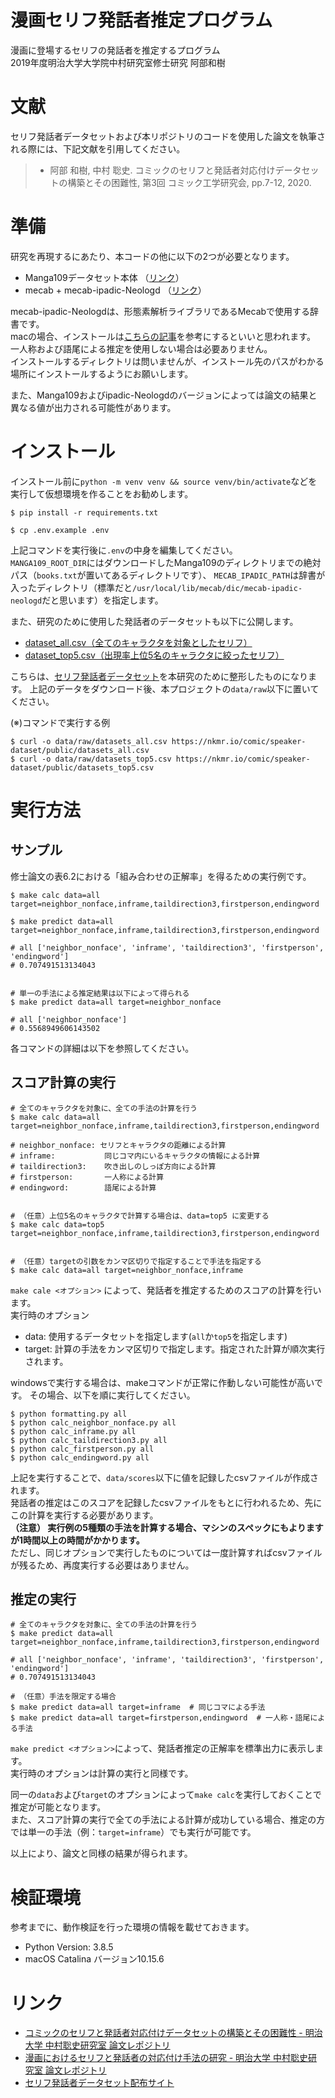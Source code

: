 漫画セリフ発話者推定プログラム
====

漫画に登場するセリフの発話者を推定するプログラム  
2019年度明治大学大学院中村研究室修士研究 阿部和樹

# 文献

セリフ発話者データセットおよび本リポジトリのコードを使用した論文を執筆される際には、下記文献を引用してください。

> - 阿部 和樹, 中村 聡史. コミックのセリフと発話者対応付けデータセットの構築とその困難性, 第3回 コミック工学研究会, pp.7-12, 2020.

# 準備

研究を再現するにあたり、本コードの他に以下の2つが必要となります。
- Manga109データセット本体 （[リンク](http://www.manga109.org/ja/download.html)）
- mecab + mecab-ipadic-Neologd （[リンク](https://github.com/neologd/mecab-ipadic-neologd/blob/master/README.ja.md)）

mecab-ipadic-Neologdは、形態素解析ライブラリであるMecabで使用する辞書です。  
macの場合、インストールは[こちらの記事](https://qiita.com/taroc/items/b9afd914432da08dafc8)を参考にするといいと思われます。
一人称および語尾による推定を使用しない場合は必要ありません。  
インストールするディレクトリは問いませんが、インストール先のパスがわかる場所にインストールするようにお願いします。

また、Manga109およびipadic-Neologdのバージョンによっては論文の結果と異なる値が出力される可能性があります。

# インストール

インストール前に`python -m venv venv && source venv/bin/activate`などを実行して仮想環境を作ることをお勧めします。

```Shell
$ pip install -r requirements.txt

$ cp .env.example .env

```

上記コマンドを実行後に`.env`の中身を編集してください。  
`MANGA109_ROOT_DIR`にはダウンロードしたManga109のディレクトリまでの絶対パス（`books.txt`が置いてあるディレクトリです）、
`MECAB_IPADIC_PATH`は辞書が入ったディレクトリ（標準だと`/usr/local/lib/mecab/dic/mecab-ipadic-neologd`だと思います）を指定します。

また、研究のために使用した発話者のデータセットも以下に公開します。  
- [dataset_all.csv（全てのキャラクタを対象としたセリフ）](https://nkmr.io/comic/speaker-dataset/public/datasets_all.csv)
- [dataset_top5.csv（出現率上位5名のキャラクタに絞ったセリフ）](https://nkmr.io/comic/speaker-dataset/public/datasets_top5.csv)

こちらは、[セリフ発話者データセット](https://nkmr.io/comic/speaker-dataset/)を本研究のために整形したものになります。
上記のデータをダウンロード後、本プロジェクトの`data/raw`以下に置いてください。

(※)コマンドで実行する例
```Shell
$ curl -o data/raw/datasets_all.csv https://nkmr.io/comic/speaker-dataset/public/datasets_all.csv
$ curl -o data/raw/datasets_top5.csv https://nkmr.io/comic/speaker-dataset/public/datasets_top5.csv
```

# 実行方法

## サンプル
修士論文の表6.2における「組み合わせの正解率」を得るための実行例です。
```Shell
$ make calc data=all target=neighbor_nonface,inframe,taildirection3,firstperson,endingword

$ make predict data=all target=neighbor_nonface,inframe,taildirection3,firstperson,endingword

# all ['neighbor_nonface', 'inframe', 'taildirection3', 'firstperson', 'endingword']
# 0.707491513134043


# 単一の手法による推定結果は以下によって得られる
$ make predict data=all target=neighbor_nonface

# all ['neighbor_nonface']
# 0.5568949606143502

```

各コマンドの詳細は以下を参照してください。

## スコア計算の実行

```Shell
# 全てのキャラクタを対象に、全ての手法の計算を行う
$ make calc data=all target=neighbor_nonface,inframe,taildirection3,firstperson,endingword

# neighbor_nonface: セリフとキャラクタの距離による計算
# inframe:           同じコマ内にいるキャラクタの情報による計算
# taildirection3:    吹き出しのしっぽ方向による計算
# firstperson:       一人称による計算
# endingword:        語尾による計算


# （任意）上位5名のキャラクタで計算する場合は、data=top5 に変更する
$ make calc data=top5 target=neighbor_nonface,inframe,taildirection3,firstperson,endingword


# （任意）targetの引数をカンマ区切りで指定することで手法を指定する
$ make calc data=all target=neighbor_nonface,inframe

```

`make cale <オプション>` によって、発話者を推定するためのスコアの計算を行います。  
実行時のオプション
- data: 使用するデータセットを指定します(`all`か`top5`を指定します)
- target: 計算の手法をカンマ区切りで指定します。指定された計算が順次実行されます。

windowsで実行する場合は、makeコマンドが正常に作動しない可能性が高いです。
その場合、以下を順に実行してください。
```Shell
$ python formatting.py all
$ python calc_neighbor_nonface.py all
$ python calc_inframe.py all
$ python calc_taildirection3.py all
$ python calc_firstperson.py all
$ python calc_endingword.py all

```

上記を実行することで、`data/scores`以下に値を記録したcsvファイルが作成されます。  
発話者の推定はこのスコアを記録したcsvファイルをもとに行われるため、先にこの計算を実行する必要があります。  
**（注意） 実行例の5種類の手法を計算する場合、マシンのスペックにもよりますが1時間以上の時間がかかります。**  
ただし、同じオプションで実行したものについては一度計算すればcsvファイルが残るため、再度実行する必要はありません。

## 推定の実行

```Shell
# 全てのキャラクタを対象に、全ての手法の計算を行う
$ make predict data=all target=neighbor_nonface,inframe,taildirection3,firstperson,endingword

# all ['neighbor_nonface', 'inframe', 'taildirection3', 'firstperson', 'endingword']
# 0.707491513134043

# （任意）手法を限定する場合
$ make predict data=all target=inframe  # 同じコマによる手法
$ make predict data=all target=firstperson,endingword  # 一人称・語尾による手法

```

`make predict <オプション>`によって、発話者推定の正解率を標準出力に表示します。  
実行時のオプションは計算の実行と同様です。

同一の`data`および`target`のオプションによって`make calc`を実行しておくことで推定が可能となります。  
また、スコア計算の実行で全ての手法による計算が成功している場合、推定の方では単一の手法（例：`target=inframe`）でも実行が可能です。

以上により、論文と同様の結果が得られます。

# 検証環境

参考までに、動作検証を行った環境の情報を載せておきます。

- Python Version: 3.8.5
- macOS Catalina バージョン10.15.6

# リンク

- [コミックのセリフと発話者対応付けデータセットの構築とその困難性 - 明治大学 中村聡史研究室 論文レポジトリ](https://dl.nkmr-lab.org/papers/240)
- [漫画におけるセリフと発話者の対応付け手法の研究 - 明治大学 中村聡史研究室 論文レポジトリ](https://dl.nkmr-lab.org/papers/227)
- [セリフ発話者データセット配布サイト](https://nkmr.io/comic/speaker-dataset/)

